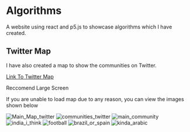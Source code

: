 # Algorithms
A website using react and p5.js to showcase algorithms which I have created.


<h2>Twitter Map</h2>
<p>I have also created a map to show the communities on Twitter.</p>
<a href="https://ogreenwood672.github.io/algorithms/#/twitter/verified/2d">Link To Twitter Map</a> <p>Reccomend Large Screen</p>

<p>If you are unable to load map due to any reason, you can view the images shown below</p>

![Main_Map_twitter](https://user-images.githubusercontent.com/22611951/129446431-5d065a61-e637-4fbc-971c-ede69d5bb53a.png)
![communities_twitter](https://user-images.githubusercontent.com/22611951/129446441-221c8916-ffb0-4cad-a8c8-36fb142e820c.png)
![main_community](https://user-images.githubusercontent.com/22611951/129446447-7caa2e9e-06ac-4534-8d9a-5777a6530cca.png)
![india_i_think](https://user-images.githubusercontent.com/22611951/129446451-3f309b4a-0060-4b19-b72b-a85a4f73adb8.png)
![football](https://user-images.githubusercontent.com/22611951/129446453-6fe5d1d9-0984-4ed6-b5ed-91172e00a45d.png)
![brazil_or_spain](https://user-images.githubusercontent.com/22611951/129446458-9a78833f-99f5-4849-8288-272b2929d8ca.png)
![kinda_arabic](https://user-images.githubusercontent.com/22611951/129446461-acd61397-d33a-4a47-961c-1fcdf104ae1a.png)


